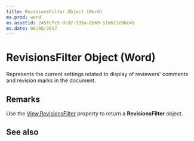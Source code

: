 ```yaml
---
title: RevisionsFilter Object (Word)
ms.prod: word
ms.assetid: 245fcfc5-dcd2-935a-8569-51e611e98c45
ms.date: 06/08/2017
---
```



# RevisionsFilter Object (Word)

Represents the current settings related to display of reviewers' comments and revision marks in the document.


## Remarks

Use the [View.RevisionsFilter](Word.view.revisionsfilter.md) property to return a **RevisionsFilter** object.


## See also



